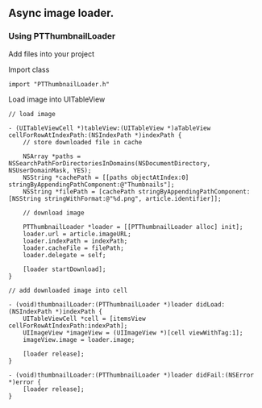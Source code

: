Async image loader.
-------------------

### Using PTThumbnailLoader

Add files into your project

Import class

	import "PTThumbnailLoader.h"
	
Load image into UITableView

	// load image
	
    - (UITableViewCell *)tableView:(UITableView *)aTableView cellForRowAtIndexPath:(NSIndexPath *)indexPath {
	    // store downloaded file in cache

		NSArray *paths = NSSearchPathForDirectoriesInDomains(NSDocumentDirectory, NSUserDomainMask, YES);
		NSString *cachePath = [[paths objectAtIndex:0] stringByAppendingPathComponent:@"Thumbnails"];
		NSString *filePath = [cachePath stringByAppendingPathComponent:[NSString stringWithFormat:@"%d.png", article.identifier]];
	
    	// download image

	   	PTThumbnailLoader *loader = [[PTThumbnailLoader alloc] init];
		loader.url = article.imageURL;
		loader.indexPath = indexPath;
		loader.cacheFile = filePath;
		loader.delegate = self;

		[loader startDownload];
	}
	
	// add downloaded image into cell
	
	- (void)thumbnailLoader:(PTThumbnailLoader *)loader didLoad:(NSIndexPath *)indexPath {
	    UITableViewCell *cell = [itemsView cellForRowAtIndexPath:indexPath];
	    UIImageView *imageView = (UIImageView *)[cell viewWithTag:1];
	    imageView.image = loader.image;

	    [loader release];
	}

	- (void)thumbnailLoader:(PTThumbnailLoader *)loader didFail:(NSError *)error {
	    [loader release];
	}
